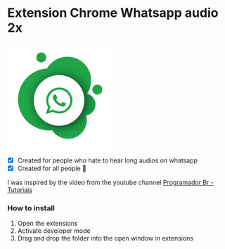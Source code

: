 # Extension Chrome Whatsapp audio 2x

![Whatsapp Logo](whatsapp.jpg)

- [x] Created for people who hate to hear long audios on whatsapp
- [x] Created for all people 🚀

I was inspired by the video from the youtube channel [Programador Br - Tutoriais](https://www.youtube.com/watch?v=j0Ih1xVyKbY)


### How to install
1. Open the extensions
2. Activate developer mode
3. Drag and drop the folder into the open window in extensions